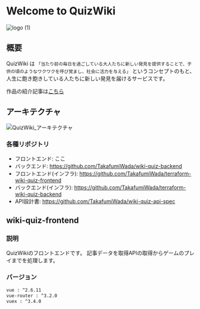 # Welcome to QuizWiki 

![logo (1)](https://user-images.githubusercontent.com/54055746/128136181-dabc5b10-c902-4b55-a653-2f16a6610651.png)


## 概要

QuizWiki は 
`「当たり前の毎日を過ごしている大人たちに新しい発見を提供することで、子供の頃のようなワクワクを呼び覚まし、社会に活力を与える」`
というコンセプトのもと、人生に飽き飽きしている人たちに新しい発見を届けるサービスです。

作品の紹介記事は[こちら](https://note.com/wadeee/n/n2d045697a859)

## アーキテクチャ 

![QuizWiki_アーキテクチャ](https://user-images.githubusercontent.com/54055746/128136366-94dcb35c-697d-415b-98b4-6af5beb5f791.png)

### 各種リポジトリ

- フロントエンド: ここ
- バックエンド: https://github.com/TakafumiWada/wiki-quiz-backend
- フロントエンド(インフラ): https://github.com/TakafumiWada/terraform-wiki-quiz-frontend
- バックエンド(インフラ): https://github.com/TakafumiWada/terraform-wiki-quiz-backend
- API設計書: https://github.com/TakafumiWada/wiki-quiz-api-spec


## wiki-quiz-frontend

### 説明

QuizWikiのフロントエンドです。
記事データを取得APIの取得からゲームのプレイまでを処理します。

### バージョン

```txt
vue : ^2.6.11
vue-router : ^3.2.0
vuex : ^3.4.0
```
